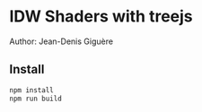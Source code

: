 # IDW Shaders with treejs

Author: Jean-Denis Giguère

## Install

```bash
npm install
npm run build
```

